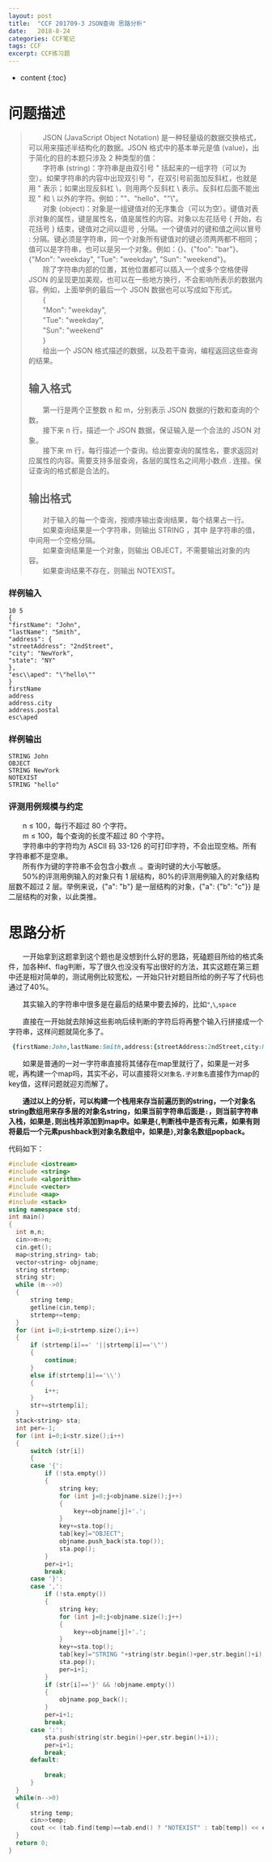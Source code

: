 ```yaml
---
layout: post
title:  "CCF 201709-3 JSON查询 思路分析"
date:   2018-8-24 
categories: CCF笔记
tags: CCF
excerpt: CCF练习题
---
```

* content
{:toc}
　　
# 问题描述

>　　JSON (JavaScript Object Notation) 是一种轻量级的数据交换格式，可以用来描述半结构化的数据。JSON 格式中的基本单元是值 (value)，出于简化的目的本题只涉及 2 种类型的值：  
>　　字符串 (string)：字符串是由双引号 " 括起来的一组字符（可以为空）。如果字符串的内容中出现双引号 "，在双引号前面加反斜杠，也就是用 \" 表示；如果出现反斜杠 \，则用两个反斜杠 \\ 表示。反斜杠后面不能出现 " 和 \ 以外的字符。例如：""、"hello"、"\"\\"。   
>　　对象 (object)：对象是一组键值对的无序集合（可以为空）。键值对表示对象的属性，键是属性名，值是属性的内容。对象以左花括号 { 开始，右花括号 } 结束，键值对之间以逗号 , 分隔。一个键值对的键和值之间以冒号 : 分隔。键必须是字符串，同一个对象所有键值对的键必须两两都不相同；值可以是字符串，也可以是另一个对象。例如：{}、{"foo": "bar"}、{"Mon": "weekday", "Tue": "weekday", "Sun": "weekend"}。  
>　　除了字符串内部的位置，其他位置都可以插入一个或多个空格使得 JSON 的呈现更加美观，也可以在一些地方换行，不会影响所表示的数据内容。例如，上面举例的最后一个 JSON 数据也可以写成如下形式。  
>　　{  
>　　"Mon": "weekday",  
>　　"Tue": "weekday",  
>　　"Sun": "weekend"  
>　　}  
>　　给出一个 JSON 格式描述的数据，以及若干查询，编程返回这些查询的结果。
>  
>## 输入格式
>  
>　　第一行是两个正整数 n 和 m，分别表示 JSON 数据的行数和查询的个数。  
>　　接下来 n 行，描述一个 JSON 数据，保证输入是一个合法的 JSON 对象。  
>　　接下来 m 行，每行描述一个查询。给出要查询的属性名，要求返回对应属性的内容。需要支持多层查询，各层的属性名之间用小数点 . 连接。保证查询的格式都是合法的。  
>  
>## 输出格式
>
>　　对于输入的每一个查询，按顺序输出查询结果，每个结果占一行。  
>　　如果查询结果是一个字符串，则输出 STRING <string>，其中 <string> 是字符串的值，中间用一个空格分隔。  
>　　如果查询结果是一个对象，则输出 OBJECT，不需要输出对象的内容。  
>　　如果查询结果不存在，则输出 NOTEXIST。
  
### 样例输入

    10 5
    {
    "firstName": "John",
    "lastName": "Smith",
    "address": {
    "streetAddress": "2ndStreet",
    "city": "NewYork",
    "state": "NY"
    },
    "esc\\aped": "\"hello\""
    }
    firstName
    address
    address.city
    address.postal
    esc\aped

### 样例输出

    STRING John
    OBJECT
    STRING NewYork
    NOTEXIST
    STRING "hello"
    
### 评测用例规模与约定
　　n ≤ 100，每行不超过 80 个字符。  
　　m ≤ 100，每个查询的长度不超过 80 个字符。  
　　字符串中的字符均为 ASCII 码 33-126 的可打印字符，不会出现空格。所有字符串都不是空串。  
　　所有作为键的字符串不会包含小数点 .。查询时键的大小写敏感。  
　　50%的评测用例输入的对象只有 1 层结构，80%的评测用例输入的对象结构层数不超过 2 层。举例来说，{"a": "b"} 是一层结构的对象，{"a": {"b": "c"}} 是二层结构的对象，以此类推。


# 思路分析
　　一开始拿到这题拿到这个题也是没想到什么好的思路，死磕题目所给的格式条件，加各种if、flag判断，写了很久也没没有写出很好的方法，其实这题在第三题中还是相对简单的，测试用例比较宽松，一开始只针对题目所给的例子写了代码也通过了40%。
  
　　其实输入的字符串中很多是在最后的结果中要去掉的，比如`"`,`\`,`space`  
  
　　直接在一开始就去除掉这些影响后续判断的字符后将再整个输入行拼接成一个字符串，这样问题就简化多了。
  
```ruby
 {firstName:John,lastName:Smith,address:{streetAddress:2ndStreet,city:NewYork,state:NY},esc\aped:"hello"} 
```
　　如果是普通的一对一字符串直接将其储存在map里就行了，如果是一对多呢，再构建一个map吗，其实不必，可以直接将`父对象名.子对象名`直接作为map的key值，这样问题就迎刃而解了。
  
　　**通过以上的分析，可以构建一个栈用来存当前遍历到的string，一个对象名string数组用来存多层的对象名string，如果当前字符串后面是`:`，则当前字符串入栈，如果是`,`则出栈并添加到map中。如果是`{`,判断栈中是否有元素，如果有则将最后一个元素pushback到对象名数组中，如果是`}`,对象名数组popback。** 
  
  
  代码如下：
  ```cpp
#include <iostream>
#include <string>
#include <algorithm>
#include <vector>
#include <map>
#include <stack>
using namespace std;
int main()
{
	int m,n;
	cin>>m>>n;
	cin.get();
	map<string,string> tab;
	vector<string> objname;
	string strtemp;
	string str;
	while (m-->0)
	{
		string temp;
		getline(cin,temp);
		strtemp+=temp;
	}
	for (int i=0;i<strtemp.size();i++)
	{
		if (strtemp[i]==' '||strtemp[i]=='\"')
		{
			continue;
		}
		else if(strtemp[i]=='\\')
		{
			i++;
		}
		str+=strtemp[i];
	}
	stack<string> sta;
	int per=-1;
	for (int i=0;i<str.size();i++)
	{
		switch (str[i])
		{
		case '{':
			if (!sta.empty())
			{
				string key;
				for (int j=0;j<objname.size();j++)
				{
					key+=objname[j]+'.';
				}
				key+=sta.top();
				tab[key]="OBJECT";
				objname.push_back(sta.top());
				sta.pop();
			}
			per=i+1;
			break;
		case '}':
		case ',':
			if (!sta.empty())
			{
				string key;
				for (int j=0;j<objname.size();j++)
				{
					key+=objname[j]+'.';
				}
				key+=sta.top();
				tab[key]="STRING "+string(str.begin()+per,str.begin()+i);
				sta.pop();
				per=i+1;
			}
			if (str[i]=='}' && !objname.empty())
			{
				objname.pop_back();
			}
			per=i+1;
			break;
		case ':':
			sta.push(string(str.begin()+per,str.begin()+i));
			per=i+1;
			break;
		default:
			
			break;
		}
	}
	while(n-->0)
	{
		string temp;
		cin>>temp;
		cout << (tab.find(temp)==tab.end() ? "NOTEXIST" : tab[temp]) << endl;
	}
	return 0;
}
  ```
